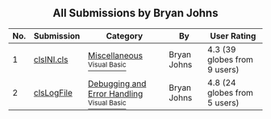 ﻿<div align="center">

## All Submissions by Bryan Johns

</div>

No.  | Submission | Category | By   | User Rating
---- | ---------- | -------- | ---- | -----------
1 | [clsINI\.cls<br />](https://github.com/Planet-Source-Code/bryan-johns-clsini-cls__1-33363) | [Miscellaneous<br /><sup>Visual Basic</sup>](../ByCategory/miscellaneous__1-1.md) | Bryan Johns | 4.3 (39 globes from 9 users)
2 | [clsLogFile<br />](https://github.com/Planet-Source-Code/bryan-johns-clslogfile__1-14058) | [Debugging and Error Handling<br /><sup>Visual Basic</sup>](../ByCategory/debugging-and-error-handling__1-26.md) | Bryan Johns | 4.8 (24 globes from 5 users)

